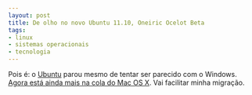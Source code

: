 ```yaml
---
layout: post
title: De olho no novo Ubuntu 11.10, Oneiric Ocelot Beta
tags:
- linux
- sistemas operacionais
- tecnologia
---
```


Pois é: o [Ubuntu](http://www.ubuntu.com/) parou mesmo de tentar ser parecido com o Windows. [Agora está ainda mais na cola do Mac OS X](http://lifehacker.com/5836779/first-look-at-ubuntu-linux-1110-oneiric-ocelot-beta). Vai facilitar minha migração.
